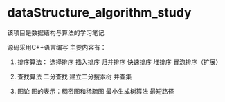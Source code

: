 # dataStructure_algorithm_study
该项目是数据结构与算法的学习笔记

源码采用C++语言编写
主要内容有：
1. 排序算法：
    选择排序
    插入排序
    归并排序
    快速排序
    堆排序
    冒泡排序（扩展）

2. 查找算法
    二分查找
    建立二分搜索树
    并查集

3. 图论
    图的表示：稠密图和稀疏图
    最小生成树算法
    最短路径

